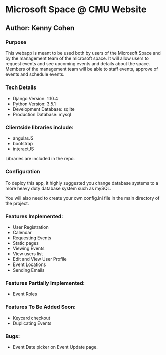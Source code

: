 # Microsoft Space @ CMU Website
## Author: Kenny Cohen

### Purpose

This webapp is meant to be used both by users of the Microsoft Space and by the management team of the microsoft space. It will allow users to request events and see upcoming events and details about the space. Members of the management team will be able to staff events, approve of events and schedule events.

### Tech Details
* Django Version: 1.10.4
* Python Version: 3.5.1
* Development Database: sqlite
* Production Database: mysql

### Clientside libraries include:
* angularJS
* bootstrap
* interactJS

Libraries are included in the repo.

### Configuration
To deploy this app, it highly suggested you change database systems to a more heavy duty database system such as mySQL.

You will also need to create your own config.ini file in the main directory of the project. 

### Features Implemented:
* User Registration
* Calendar
* Requesting Events
* Static pages
* Viewing Events
* View users list
* Edit and View User Profile
* Event Locations
* Sending Emails

### Features Partially Implemented:
* Event Roles

### Features To Be Added Soon:
* Keycard checkout
* Duplicating Events

### Bugs:
* Event Date picker on Event Update page.
